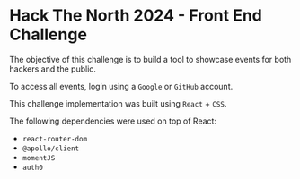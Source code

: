 # Hack The North 2024 - Front End Challenge

The objective of this challenge is to build a tool to showcase events for both hackers and the public.

To access all events, login using a `Google` or `GitHub` account.

This challenge implementation was built using `React` + `CSS`.

The following dependencies were used on top of React:
- `react-router-dom`
- `@apollo/client`
- `momentJS`
- `auth0`

